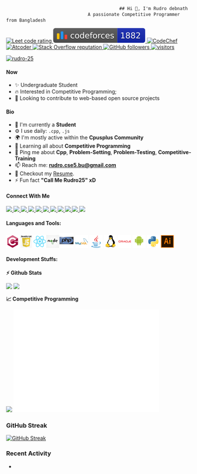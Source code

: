                                                ## Hi 👋, I'm Rudro debnath
                                   A passionate Competitive Programmer from Bangladesh

<p align="left">
  <a href="https://leetcode.com/rudro25/">
    <img src="https://cp-logo.vercel.app/leetcode/rudro25" alt="Leet code rating" />
  </a>
<a href="https://codeforces.com/profile/Rudro-25">
    <img src="https://raw.githubusercontent.com/Rudro-25/cf-stats/main/output/max_rating.svg" alt="CF rating" />
  </a>
  <a href="https://codechef.com/users/rudro25/">
    <img src="https://cp-badges.deta.dev/codechef/rudro25" alt="CodeChef" />
  </a>
  <a href="https://atcoder.jp/users/rudro25/">
    <img src="https://cp-badges.deta.dev/atcoder/rudro25" alt="Atcoder" />
  </a>
  <a href="https://stackoverflow.com/users/19840400/rudro25">
    <img alt="Stack Overflow reputation" src="https://img.shields.io/stackexchange/stackoverflow/r/19840400?color=orange&label=reputation&logo=stackoverflow">
  </a>
  <a href="https://github.com/Rudro-25?tab=followers">
    <img alt="GitHub followers" src="https://img.shields.io/github/followers/Rudro-25?color=green&logo=github">
  </a>
  <a href="https://github.com/Rudro-25/">
    <img src="https://komarev.com/ghpvc/?username=Rudro-25" alt="visitors" />
  </a>

<p align="left"> <a href="https://github.com/ryo-ma/github-profile-trophy"><img src="https://github-profile-trophy.vercel.app/?username=rudro-25" theme="dark" alt="rudro-25" /></a> </p>

#### Now

- ✨ Undergraduate Student
- :fire: Interested in Competitive Programming;
- :calendar: Looking to contribute to web-based open source projects 

#### Bio

- 🏢 I'm currently a **Student**
- ⚙️ I use daily: `.cpp`, `.js`
- 🌍 I'm mostly active within the **Cpusplus Community**
- 🌱 Learning all about **Competitive Programming**
- 💬 Ping me about **Cpp**, **Problem-Setting**, **Problem-Testing**, **Competitive-Training**
- 📫 Reach me: **rudro.cse5.bu@gmail.com**
- 📝 Checkout my [Resume](https://www.canva.com/design/DAFcgg1GSJ0/HQpvIyezm2RHmU0uuStvwA/edit).
- ⚡ Fun fact **"Call Me Rudro25" xD**

#### Connect With Me

<p left="center">
<a href="https://twitter.com/rudro_25">
  <img src="https://img.shields.io/badge/twitter-%231DA1F2.svg?&style=for-the-badge&logo=twitter&logoColor=white" height=25>
</a> 
<a href="https://www.linkedin.com/in//">
  <img src="https://img.shields.io/badge/linkedin-%230077B5.svg?&style=for-the-badge&logo=linkedin&logoColor=white" height=25>
</a> 
<a href="https://www.facebook.com/rudro.debnath.399/">
  <img src="https://img.shields.io/badge/Facebook-1877F2?style=for-the-badge&logo=facebook&logoColor=white" height=25>
</a>
<a href="mailto:rudro.cse5.bu.@gmail.com">
  <img src="https://img.shields.io/badge/Gmail-D14836?style=for-the-badge&logo=gmail&logoColor=white" height=25>
</a>
  <a href="https://discord.gg/Rudro25#1628">
  <img src="https://img.shields.io/badge/Discord-12100E?style=for-the-badge&logo=discord&logoColor=white" height=25>
</a>
  <a href="https://instagram.com/rudronath25">
  <img src="https://img.shields.io/badge/instagram-%231DA1F2.svg?&style=for-the-badge&logo=instagram&logoColor=white" height=25>
</a> 
  <a href="https://codeforces.com/profile/rudro25">
  <img src="https://img.shields.io/badge/Codeforces-12100E?style=for-the-badge&logo=codeforces&logoColor=white" height=25>
</a>
  <a href="https://www.leetcode.com/rudro25">
  <img src="https://img.shields.io/badge/LeeCode-12100E?style=for-the-badge&logo=leetcode&logoColor=white" height=25>
</a>
  <a href="https://www.codechef.com/users/rudro25">
  <img src="https://img.shields.io/badge/Codechef-12100E?style=for-the-badge&logo=codechef&logoColor=white" height=25>
</a>
  <a href="https://www.hackerrank.com/rudro25">
  <img src="https://img.shields.io/badge/HackerRank-12100E?style=for-the-badge&logo=hackerrank&logoColor=white" height=25>
</a>
  <a href="https://www.hackerearth.com/rudro25">
  <img src="https://img.shields.io/badge/HackerEarth-12100E?style=for-the-badge&logo=hackerearth&logoColor=white" height=25>
</a>
</p>

#### Languages and Tools:

<img height="35" src="img/cpp.svg" alt="cpp"> <img height="35" src="img/js.png" alt="js"> <img height="35" src="img/react-original.svg" alt="react"><img height="35" src="img/nj.jpeg" alt="nodejs"><img height="40" src="img/php.svg" alt="php"> <img height="35" src="img/mysql.svg" alt="sql"> <img height="35" src="img/java.svg" alt="java"> <img height="35" src="img/linux.svg" alt="linux"> <img height="35" src="img/oracle.svg" alt="oracle"> <img height="35" src="img/as.svg" alt="as"> <img height="35" src="img/py.svg" alt="py"> <img height="35" src="img/ai.svg" alt="ai">

#### Development Stuffs:

<b>⚡ Github Stats</b>

<p float="left">
<img height="180em" src="https://github-readme-stats.vercel.app/api?username=Rudro-25&show_icons=true&hide_border=true&&count_private=true&include_all_commits=true" /> 
<img height="180em" src="https://github-readme-stats.vercel.app/api/top-langs/?username=sudiptob2&show_icons=true&hide_border=true&layout=compact&langs_count=8"/>
</p>

<b>&#128200; Competitive Programming</b>
<p float="left">
<img height="273em" src="https://leetcard.jacoblin.cool/rudro25?theme=light&font=Karma&ext=contest" />
<img height="280em" src="https://raw.githubusercontent.com/Rudro-25/cf-stats/main/output/light_card.svg" />
</p>

<!-- ### ACTIVITY GRAPH TRACKER 
[![activity graph](https://activity-graph.herokuapp.com/graph?username=Rudro-25&theme=react-dark)](https://github.com/Rudro-25/github-readme-activity-graph)   -->

### GitHub Streak

[![GitHub Streak](https://github-readme-streak-stats.herokuapp.com/?user=Rudro-25&theme=)](https://git.io/streak-stats)

### Recent Activity

-
